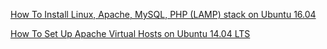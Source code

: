 [How To Install Linux, Apache, MySQL, PHP (LAMP) stack on Ubuntu 16.04](lamp-config)

[How To Set Up Apache Virtual Hosts on Ubuntu 14.04 LTS](vhosts)
